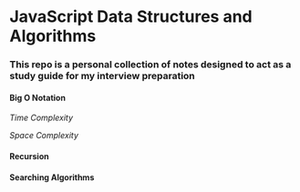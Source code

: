 # JavaScript Data Structures and Algorithms

### This repo is a personal collection of notes designed to act as a study guide for my interview preparation

#### Big O Notation
*Time Complexity*

*Space Complexity*

#### Recursion


#### Searching Algorithms



